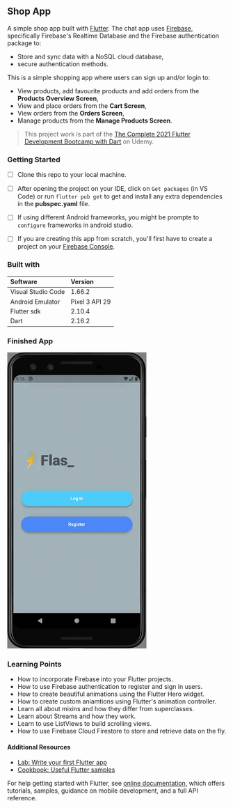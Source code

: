 ## Shop App
A simple shop app built with [Flutter](https://flutter.dev/). The chat app uses [Firebase](https://firebase.google.com/), specifically Firebase's Realtime Database and the Firebase authentication package to:
- Store and sync data with a NoSQL cloud database,
- secure authentication methods.

This is a simple shopping app where users can sign up and/or login to:
- View products, add favourite products and add orders from the **Products Overview Screen**,
- View and place orders from the **Cart Screen**,
- View orders from the **Orders Screen**,
- Manage products from the **Manage Products Screen**.
> This project work is part of the [The Complete 2021 Flutter Development Bootcamp with Dart](https://www.udemy.com/course/learn-flutter-dart-to-build-ios-android-apps/) on Udemy.

### Getting Started
- [ ] Clone this repo to your local machine.
- [ ] After opening the project on your IDE, click on `Get packages` (in VS 			Code) or run `flutter pub get` to get and install any extra dependencies 		in the **pubspec.yaml** file.
- [ ] If using different Android frameworks, you might be prompte to 					`configure` frameworks in android studio.
- [ ] If you are creating this app from scratch, you'll first have to create a project on your [Firebase Console](https://console.firebase.google.com/u/0/).


### Built with

| Software  | Version |
  | :------------- | :------------- |
| Visual Studio Code  | 1.66.2 |
| Android Emulator  | Pixel 3 API 29 |
| Flutter sdk | 2.10.4 |
| Dart | 2.16.2 |

### Finished App
![Shop App demo gif](https://github.com/nonsocchi/Chat_app/blob/master/images/Chat%20app%20demo.gif)

### Learning Points
- How to incorporate Firebase into your Flutter projects.
- How to use Firebase authentication to register and sign in users.
- How to create beautiful animations using the Flutter Hero widget.
- How to create custom aniamtions using Flutter's animation controller.
- Learn all about mixins and how they differ from superclasses.
- Learn about Streams and how they work.
- Learn to use ListViews to build scrolling views.
- How to use Firebase Cloud Firestore to store and retrieve data on the fly.

#### Additional Resources
- [Lab: Write your first Flutter app](https://flutter.dev/docs/get-started/codelab)
- [Cookbook: Useful Flutter samples](https://flutter.dev/docs/cookbook)

For help getting started with Flutter, see [online documentation](https://flutter.dev/docs), which offers tutorials, samples, guidance on mobile development, and a full API reference.
